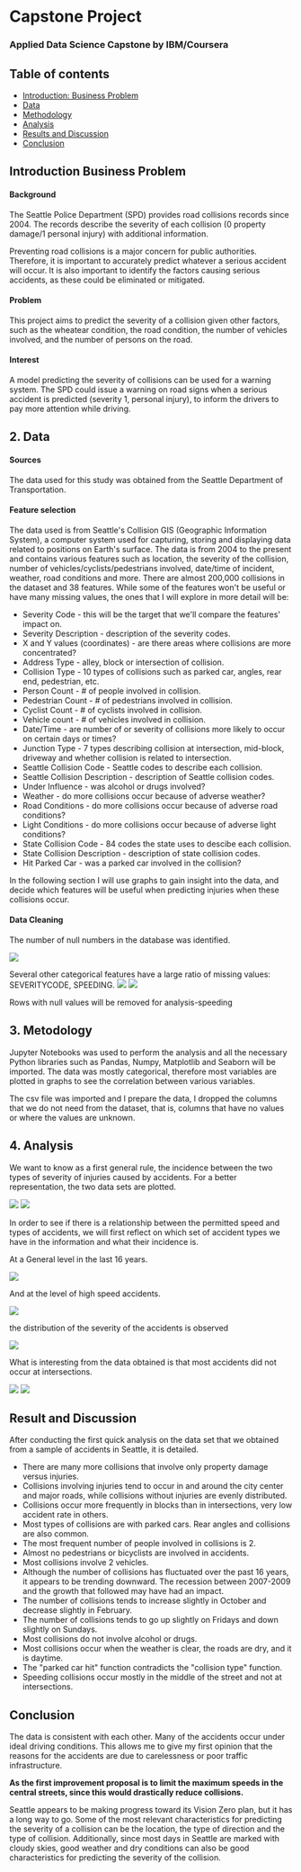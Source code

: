 # Capstone Project 

### Applied Data Science Capstone by IBM/Coursera

## Table of contents
* [Introduction: Business Problem](#introduction)
* [Data](#data)
* [Methodology](#methodology)
* [Analysis](#analysis)
* [Results and Discussion](#results)
* [Conclusion](#conclusion)


## Introduction Business Problem <a name="introduction"></a>



#### Background
The Seattle Police Department (SPD) provides road collisions records since 2004. The records describe the severity of each collision (0 property damage/1 personal injury) with additional information.

Preventing road collisions is a major concern for public authorities. Therefore, it is important to accurately predict whatever a serious accident will occur. It is also important to identify the factors causing serious accidents, as these could be eliminated or mitigated.

#### Problem
This project aims to predict the severity of a collision given other factors, such as the wheatear condition, the road condition, the number of vehicles involved, and the number of persons on the road.

#### Interest
A model predicting the severity of collisions can be used for a warning system. The SPD could issue a warning on road signs when a serious accident is predicted (severity 1, personal injury), to inform the drivers to pay more attention while driving.

## 2. Data <a name="data"></a>

#### Sources

The data used for this study was obtained from the Seattle Department of Transportation.

#### Feature selection

The data used is from Seattle's Collision GIS (Geographic Information System), a computer system used for capturing, storing and displaying data related to positions on Earth's surface. The data is from 2004 to the present and contains various features such as location, the severity of the collision, number of vehicles/cyclists/pedestrians involved, date/time of incident, weather, road conditions and more. There are almost 200,000 collisions in the dataset and 38 features. While some of the features won't be useful or have many missing values, the ones that I will explore in more detail will be:
* Severity Code - this will be the target that we'll compare the features' impact on.
* Severity Description - description of the severity codes.
* X and Y values (coordinates) - are there areas where collisions are more concentrated?
* Address Type - alley, block or intersection of collision.
* Collision Type - 10 types of collisions such as parked car, angles, rear end, pedestrian, etc.
* Person Count - # of people involved in collision.
* Pedestrian Count - # of pedestrians involved in collision.
* Cyclist Count - # of cyclists involved in collision.
* Vehicle count - # of vehicles involved in collision.
* Date/Time - are number of or severity of collisions more likely to occur on certain days or times?
* Junction Type - 7 types describing collision at intersection, mid-block, driveway and whether collision is related to intersection.
* Seattle Collision Code - Seattle codes to describe each collision.
* Seattle Collision Description - description of Seattle collision codes.
* Under Influence - was alcohol or drugs involved?
* Weather - do more collisions occur because of adverse weather?
* Road Conditions - do more collisions occur because of adverse road conditions?
* Light Conditions - do more collisions occur because of adverse light conditions?
* State Collision Code - 84 codes the state uses to descibe each collision.
* State Collision Description - description of state collision codes.
* Hit Parked Car - was a parked car involved in the collision?

In the following section I will use graphs to gain insight into the data, and decide which features will be useful when predicting injuries when these collisions occur.

#### Data Cleaning

The number of null numbers in the database was identified.

<img src=https://github.com/NicolasCalarco/applied_Data_Science/blob/master/recursos/missing%20values.png>

Several other categorical features have a large ratio of missing values: SEVERITYCODE, SPEEDING. 
<img src=https://github.com/NicolasCalarco/applied_Data_Science/blob/master/recursos/missing%20coordenate%20-%20severitycode.png>
<img src=https://github.com/NicolasCalarco/applied_Data_Science/blob/master/recursos/missing%20coordenate%20-%20cars%20velocity.png>

Rows with null values ​​will be removed for analysis-speeding


## 3. Metodology <a name="methodology"></a>

Jupyter Notebooks was used to perform the analysis and all the necessary Python libraries such as Pandas, Numpy, Matplotlib and Seaborn will be imported. The data was mostly categorical, therefore most variables are plotted in graphs to see the correlation between various variables.

The csv file was imported and I prepare the data, I dropped the columns that we do not need from the dataset, that is, columns that have no values or where the values are unknown.

## 4. Analysis <a name="analysis"></a>

We want to know as a first general rule, the incidence between the two types of severity of injuries caused by accidents. For a better representation, the two data sets are plotted.

<img src=https://github.com/NicolasCalarco/applied_Data_Science/blob/master/recursos/collision%20severity.png>

<img src=https://github.com/NicolasCalarco/applied_Data_Science/blob/master/recursos/map%20collisions.png>

In order to see if there is a relationship between the permitted speed and types of accidents, we will first reflect on which set of accident types we have in the information and what their incidence is.

At a General level in the last 16 years.

<img src=https://github.com/NicolasCalarco/applied_Data_Science/blob/master/recursos/collisions%type.png>

And at the level of high speed accidents.

<img src=https://github.com/NicolasCalarco/applied_Data_Science/blob/master/recursos/map%20collisions%20velocity.png>

the distribution of the severity of the accidents is observed

<img src=https://github.com/NicolasCalarco/applied_Data_Science/blob/master/recursos/type%20severity%20collision%20speeding.png>

What is interesting from the data obtained is that most accidents did not occur at intersections.

<img src=https://github.com/NicolasCalarco/applied_Data_Science/blob/master/recursos/junction%20type-%20speeding.png>
<img src=https://github.com/NicolasCalarco/applied_Data_Science/blob/master/recursos/addr%20type%20car%20velocity.png>

## Result and Discussion <a name="results"></a>

After conducting the first quick analysis on the data set that we obtained from a sample of accidents in Seattle, it is detailed.

* There are many more collisions that involve only property damage versus injuries.
* Collisions involving injuries tend to occur in and around the city center and major roads, while collisions without injuries are evenly distributed.
* Collisions occur more frequently in blocks than in intersections, very low accident rate in others.
* Most types of collisions are with parked cars. Rear angles and collisions are also common.
* The most frequent number of people involved in collisions is 2.
* Almost no pedestrians or bicyclists are involved in accidents.
* Most collisions involve 2 vehicles.
* Although the number of collisions has fluctuated over the past 16 years, it appears to be trending downward. The recession between 2007-2009 and the growth that followed may have had an impact.
* The number of collisions tends to increase slightly in October and decrease slightly in February.
* The number of collisions tends to go up slightly on Fridays and down slightly on Sundays.
* Most collisions do not involve alcohol or drugs.
* Most collisions occur when the weather is clear, the roads are dry, and it is daytime.
* The "parked car hit" function contradicts the "collision type" function.
* Speeding collisions occur mostly in the middle of the street and not at intersections.

## Conclusion <a name="conclusion"></a>

The data is consistent with each other. Many of the accidents occur under ideal driving conditions. This allows me to give my first opinion that the reasons for the accidents are due to carelessness or poor traffic infrastructure.


**As the first improvement proposal is to limit the maximum speeds in the central streets, since this would drastically reduce collisions.**

Seattle appears to be making progress toward its Vision Zero plan, but it has a long way to go. Some of the most relevant characteristics for predicting the severity of a collision can be the location, the type of direction and the type of collision. Additionally, since most days in Seattle are marked with cloudy skies, good weather and dry conditions can also be good characteristics for predicting the severity of the collision.



